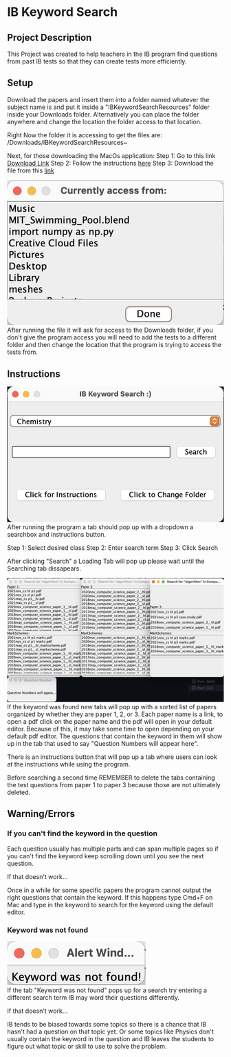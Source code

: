 # IB Keyword Search

## Project Description
This Project was created to help teachers in the IB program find questions from past IB tests so that they can create tests more efficiently. 

## Setup
Download the papers and insert them into a folder named whatever the subject name is and put it inside a "IBKeywordSearchResources" folder inside your Downloads folder. Alternatively you can place the folder anywhere and change the location the folder access to that location.

Right Now the folder it is accessing to get the files are: /Downloads/IBKeywordSearchResources~

Next, for those downloading the MacOs application:
Step 1: Go to this link [Download Link](https://www.java.com/en/)
Step 2: Follow the instructions [here](https://phoenixnap.com/kb/install-java-macos)
Step 3: Download the file from this [link](IBKeywordSearch-1.0.dmg)

![Screenshot of change folders tab](/img/changeFolder.png)<br>
After running the file it will ask for access to the Downloads folder, if you don't give the program access you will need to add the tests to a different folder and then change the location that the program is trying to access the tests from.

## Instructions
![Screenshot of main tab](/img/mainGUI.png)<br>
After running the program a tab should pop up with a dropdown a searchbox and instructions button.

Step 1: Select desired class
Step 2: Enter search term
Step 3: Click Search

After clicking "Search" a Loading Tab will pop up please wait until the Searching tab dissapears.

![Screenshot of new tabs](/img/tests.png)<br>
If the keyword was found new tabs will pop up with a sorted list of papers organized by whether they are paper 1, 2, or 3. 
Each paper name is a link, to open a pdf click on the paper name and the pdf will open in your default editor. Because of this, it may take some time to open depending on your default pdf editor. The questions that contain the keyword in them will show up in the tab that used to say "Question Numbers will appear here".

There is an instructions button that will pop up a tab where users can look at the instructions while using the program.

Before searching a second time REMEMBER to delete the tabs containing the test questions from paper 1 to paper 3 because those are not ultimately deleted.

## Warning/Errors
### If you can't find the keyword in the question
Each question usually has multiple parts and can span multiple pages so if you can't find the keyword keep scrolling down until you see the next question.

If that doesn't work...

Once in a while for some specific papers the program cannot output the right questions that contain the keyword. If this happens type Cmd+F on Mac and type in the keyword to search for the keyword using the default editor.

### Keyword was not found
![Screenshot of "Keyword was not found" alert window](/img/alertWindow.png)<br>
If the tab "Keyword was not found" pops up for a search try entering a different search term IB may word their questions differently.

If that doesn't work...

IB tends to be biased towards some topics so there is a chance that IB hasn't had a question on that topic yet. Or some topics like Physics don't usually contain the keyword in the question and IB leaves the students to figure out what topic or skill to use to solve the problem. 